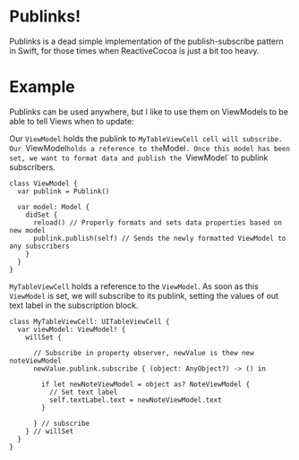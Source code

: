 # Publinks!

Publinks is a dead simple implementation of the publish-subscribe pattern in Swift, for those times when ReactiveCocoa is just a bit too heavy.

# Example

Publinks can be used anywhere, but I like to use them on ViewModels to be able to tell Views when to update:

Our `ViewModel` holds the publink to `MyTableViewCell cell will subscribe. Our `ViewModel` holds a reference to the `Model`. Once this model has been set, we want to format data and publish the `ViewModel` to publink subscribers.
```
class ViewModel {
  var publink = Publink()

  var model: Model {
    didSet {
      reload() // Properly formats and sets data properties based on new model
      publink.publish(self) // Sends the newly formatted ViewModel to any subscribers
    }
  }
}
```

`MyTableViewCell` holds a reference to the `ViewModel`. As soon as this `ViewModel` is set, we will subscribe to its publink, setting the values of out text label in the subscription block.
```
class MyTableViewCell: UITableViewCell {
  var viewModel: ViewModel! {
    willSet {

      // Subscribe in property observer, newValue is thew new noteViewModel
      newValue.publink.subscribe { (object: AnyObject?) -> () in

        if let newNoteViewModel = object as? NoteViewModel {
          // Set text label
          self.textLabel.text = newNoteViewModel.text
        }

      } // subscribe
    } // willSet
  }
}
